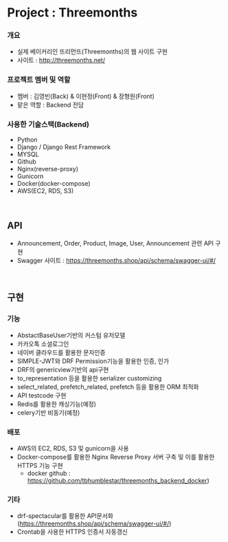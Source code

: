 # Project : Threemonths

### 개요
- 실제 베이커리인 뜨리먼뜨(Threemonths)의 웹 사이트 구현
- 사이트 : http://threemonths.net/

### 프로젝트 멤버 및 역할
- 멤버 : 김영빈(Back) & 이현정(Front) &  장형원(Front)
- 맡은 역할 : Backend 전담

### 사용한 기술스택(Backend)
- Python
- Django / Django Rest Framework
- MYSQL
- Github
- Nginx(reverse-proxy)
- Gunicorn
- Docker(docker-compose)
- AWS(EC2, RDS, S3)


<br/>

## API
- Announcement, Order, Product, Image, User, Announcement 관련 API 구현
- Swagger 사이트 : https://threemonths.shop/api/schema/swagger-ui/#/

<br/>


## 구현

### 기능
- AbstactBaseUser기반의 커스텀 유저모델
- 카카오톡 소셜로그인
- 네이버 클라우드를 활용한 문자인증
- SIMPLE-JWT와 DRF Permission기능을 활용한 인증, 인가
- DRF의 genericview기반의 api구현
- to_representation 등을 활용한 serializer customizing
- select_related, prefetch_related, prefetch 등을 활용한 ORM 최적화
- API testcode 구현
- Redis를 활용한 캐싱기능(예정)
- celery기반 비동기(예정)

### 배포
- AWS의 EC2, RDS, S3 및 gunicorn을 사용
- Docker-compose를 활용한 Nginx Reverse Proxy 서버 구축 및 이를 활용한 HTTPS 기능 구현
    + docker github : https://github.com/tbhumblestar/threemonths_backend_docker)


### 기타
- drf-spectacular를 활용한 API문서화(https://threemonths.shop/api/schema/swagger-ui/#/)
- Crontab을 사용한 HTTPS 인증서 자동갱신